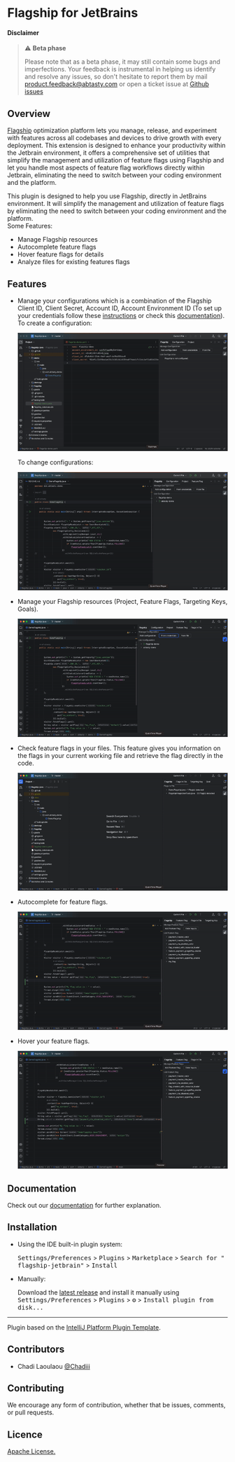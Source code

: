 # Flagship for JetBrains

#### Disclaimer

> ⚠️ **Beta phase**
>
> Please note that as a beta phase, it may still contain some bugs and imperfections. Your feedback is instrumental in helping us identify and resolve any issues, so don't hesitate to report them by mail product.feedback@abtasty.com or open a ticket issue at [Github issues](https://github.com/flagship-io/flagship-code/issues)
>

## Overview

[Flagship](https://www.abtasty.com/feature-experimentation) optimization platform lets you manage, release, and experiment with features across all codebases and devices to drive growth with every deployment. This extension is designed to enhance your productivity within the Jetbrain environment, it offers a comprehensive set of utilities that simplify the management and utilization of feature flags using Flagship and let you handle most aspects of feature flag workflows directly within Jetbrain, eliminating the need to switch between your coding environment and the platform.

<!-- Plugin description -->

This plugin is designed to help you use Flagship, directly in JetBrains environment. It will simplify the management and utilization of feature flags by eliminating the need to switch between your coding environment and the platform. <br />
Some Features:
<ul>
<li>Manage Flagship resources</li>
<li>Autocomplete feature flags</li>
<li>Hover feature flags for details</li>
<li>Analyze files for existing features flags</li>
</ul>

<!-- Plugin description end -->

## Features

- Manage your configurations which is a combination of the Flagship Client ID, Client Secret, Account ID, Account Environment ID (To set up your credentials follow these [instructions](https://flagship.zendesk.com/hc/en-us/articles/4499017687708--Acting-on-your-account-remotely) or check this [documentation](https://docs.developers.flagship.io/docs/manage-configurations-jetbrain#overview)).
  To create a configuration:

  ![Create configuration](./media/createConfiguration.gif)

  To change configurations:

  ![Change configuration](./media/changeConfiguration.gif)

- Manage your Flagship resources (Project, Feature Flags, Targeting Keys, Goals).

  ![Manage resource feature](./media/resources.gif)

- Check feature flags in your files. This feature gives you information on the flags in your current working file and retrieve the flag directly in the code.

  ![Flags in file](./media/flagsInFile.gif)

- Autocomplete for feature flags.

  ![Autocomplete feature](./media/autoCompletionFeature.gif)

- Hover your feature flags.

  ![Hover feature](./media/hoverFeature.gif)

## Documentation

Check out our [documentation](https://docs.developers.flagship.io/docs/flagship-jetbrains) for further explanation.

## Installation

- Using the IDE built-in plugin system:

  <kbd>Settings/Preferences</kbd> > <kbd>Plugins</kbd> > <kbd>Marketplace</kbd> > <kbd>Search for "
  flagship-jetbrain"</kbd> >
  <kbd>Install</kbd>

- Manually:

  Download the [latest release](https://github.com/flagship-io/flagship-jetbrain/releases/latest) and install it
  manually using
  <kbd>Settings/Preferences</kbd> > <kbd>Plugins</kbd> > <kbd>⚙️</kbd> > <kbd>Install plugin from disk...</kbd>

---
Plugin based on the [IntelliJ Platform Plugin Template][template].

[template]: https://github.com/JetBrains/intellij-platform-plugin-template

[docs:plugin-description]: https://plugins.jetbrains.com/docs/intellij/plugin-user-experience.html#plugin-description-and-presentation

## Contributors

- Chadi Laoulaou [@Chadiii](https://github.com/chadiii)

## Contributing

We encourage any form of contribution, whether that be issues, comments, or pull requests.

## Licence

[Apache License.](https://github.com/flagship-io/flagship-jetbrain/blob/main/LICENSE.md)
